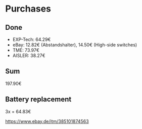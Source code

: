# Purchases

## Done
- EXP-Tech: 64.29€
- eBay: 12.82€ (Abstandshalter), 14.50€ (High-side switches)
- TME: 73.97€
- AISLER: 38.27€

## Sum
197.90€

## Battery replacement
3x = 64.83€

https://www.ebay.de/itm/385101874563
